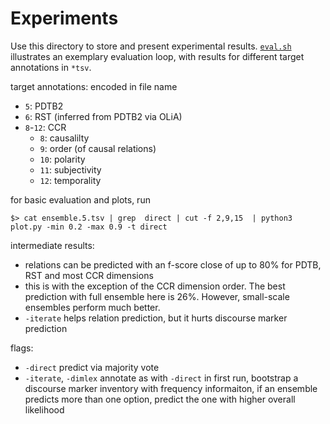 # Experiments

Use this directory to store and present experimental results.
[`eval.sh`](eval.sh) illustrates an exemplary evaluation loop, with results for different target annotations in `*tsv`.

target annotations: encoded in file name
- `5`: PDTB2
- `6`: RST (inferred from PDTB2 via OLiA)
- `8`-`12`: CCR
  - `8`: causalilty
  - `9`: order (of causal relations)
  - `10`: polarity
  - `11`: subjectivity
  - `12`: temporality

for basic evaluation and plots, run

    $> cat ensemble.5.tsv | grep  direct | cut -f 2,9,15  | python3 plot.py -min 0.2 -max 0.9 -t direct

intermediate results:

- relations can be predicted with an f-score close of up to 80% for PDTB, RST and most CCR dimensions
- this is with the exception of the CCR dimension order. The best prediction with full ensemble here is 26%. However, small-scale ensembles perform much better.
- `-iterate` helps relation prediction, but it hurts discourse marker prediction

flags:
- `-direct` predict via majority vote
- `-iterate`, `-dimlex` annotate as with `-direct` in first run, bootstrap a discourse marker inventory with frequency informaiton, if an ensemble predicts more than one option, predict the one with higher overall likelihood
